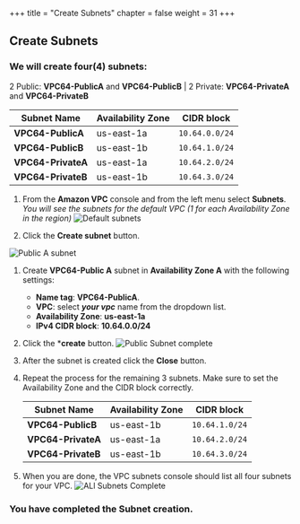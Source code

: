 +++
title = "Create Subnets"
chapter = false
weight = 31
+++

## Create Subnets

### We will create four(4) subnets: ###
2 Public: **VPC64-PublicA** and **VPC64-PublicB** | 
2 Private: **VPC64-PrivateA** and **VPC64-PrivateB**  

   Subnet Name | Availability Zone | CIDR block
   ------------| ------------------|----------
**VPC64-PublicA**|us-east-1a|`10.64.0.0/24`
**VPC64-PublicB**|us-east-1b|`10.64.1.0/24`
**VPC64-PrivateA**|us-east-1a|`10.64.2.0/24`
**VPC64-PrivateB**|us-east-1b|`10.64.3.0/24`



1. From the **Amazon VPC** console and from the left menu select **Subnets**.
_You will see the subnets for the default VPC (1 for each Availability Zone in the region)_
![Default subnets](/images/createsubnets-defaultsubnets.png)

1. Click the **Create subnet** button.

![Public A subnet](/images/vpc-createsubnets-publica.png)
1. Create **VPC64-Public A** subnet in **Availability Zone A** with the following settings:
    - **Name tag**: **VPC64-PublicA**.
    - **VPC**: select **_your vpc_** name from the dropdown list.
    - **Availability Zone**: **us-east-1a**
    - **IPv4 CIDR block**: **10.64.0.0/24** 

1. Click the ***create** button.
![Public Subnet complete](/images/createsubnets-publicacreated.png)

1. After the subnet is created click the **Close** button.

1. Repeat the process for the remaining 3 subnets. Make sure to set the Availability Zone and the CIDR block correctly.

    Subnet Name | Availability Zone | CIDR block
     ------------| ------------------|----------
    **VPC64-PublicB**|us-east-1b|`10.64.1.0/24`
    **VPC64-PrivateA**|us-east-1a|`10.64.2.0/24`
    **VPC64-PrivateB**|us-east-1b|`10.64.3.0/24`

1. When you are done, the VPC subnets console should list all four subnets for your VPC. ![ALl Subnets Complete](/images/createsubnets-complete.png)

### You have completed the Subnet creation. ###
